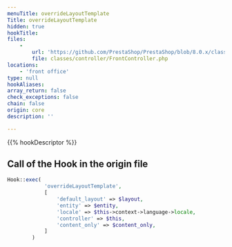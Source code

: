 ```yaml
---
menuTitle: overrideLayoutTemplate
Title: overrideLayoutTemplate
hidden: true
hookTitle: 
files:
    -
        url: 'https://github.com/PrestaShop/PrestaShop/blob/8.0.x/classes/controller/FrontController.php'
        file: classes/controller/FrontController.php
locations:
    - 'front office'
type: null
hookAliases: 
array_return: false
check_exceptions: false
chain: false
origin: core
description: ''

---
```


{{% hookDescriptor %}}

## Call of the Hook in the origin file

```php
Hook::exec(
            'overrideLayoutTemplate',
            [
                'default_layout' => $layout,
                'entity' => $entity,
                'locale' => $this->context->language->locale,
                'controller' => $this,
                'content_only' => $content_only,
            ]
        )
```
